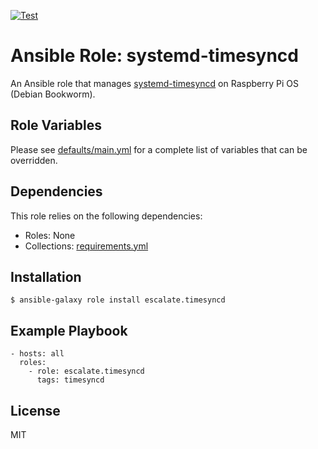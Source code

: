 [![Test](https://github.com/escalate/ansible-raspberry-systemd-timesyncd/actions/workflows/test.yml/badge.svg?branch=master&event=push)](https://github.com/escalate/ansible-raspberry-systemd-timesyncd/actions/workflows/test.yml)

# Ansible Role: systemd-timesyncd

An Ansible role that manages [systemd-timesyncd](https://www.freedesktop.org/software/systemd/man/systemd-timesyncd.service.html) on Raspberry Pi OS (Debian Bookworm).

## Role Variables

Please see [defaults/main.yml](https://github.com/escalate/ansible-raspberry-systemd-timesyncd/blob/master/defaults/main.yml) for a complete list of variables that can be overridden.

## Dependencies

This role relies on the following dependencies:

* Roles: None
* Collections: [requirements.yml](https://github.com/escalate/ansible-raspberry-systemd-timesyncd/blob/master/requirements.yml)

## Installation

```
$ ansible-galaxy role install escalate.timesyncd
```

## Example Playbook

```
- hosts: all
  roles:
    - role: escalate.timesyncd
      tags: timesyncd
```

## License

MIT
